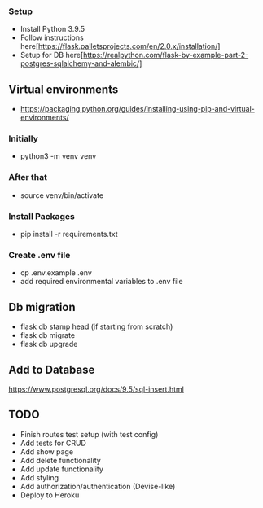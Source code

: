 ### Setup

- Install Python 3.9.5
- Follow instructions here[https://flask.palletsprojects.com/en/2.0.x/installation/]
- Setup for DB here[https://realpython.com/flask-by-example-part-2-postgres-sqlalchemy-and-alembic/]

## Virtual environments
- https://packaging.python.org/guides/installing-using-pip-and-virtual-environments/

### Initially
- python3 -m venv venv

### After that
- source venv/bin/activate

### Install Packages
- pip install -r requirements.txt

### Create .env file
- cp .env.example .env
- add required environmental variables to .env file

## Db migration
- flask db stamp head (if starting from scratch)
- flask db migrate
- flask db upgrade

## Add to Database
https://www.postgresql.org/docs/9.5/sql-insert.html

## TODO
- Finish routes test setup (with test config)
- Add tests for CRUD
- Add show page
- Add delete functionality
- Add update functionality
- Add styling
- Add authorization/authentication (Devise-like)
- Deploy to Heroku
